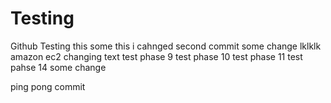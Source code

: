 # Testing
Github Testing
this some this i cahnged 
second commit
some change
lklklk
amazon ec2 changing text
test phase 9
test phase 10
test phase 11 
test pahse 14
some change

ping pong
commit
